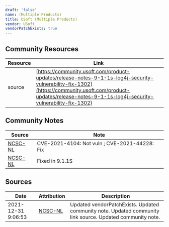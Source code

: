 ```yaml
---
draft: 'false'
name: (Multiple Products)
title: USoft (Multiple Products)
vendor: USoft
vendorPatchExists: true
---
```



## Community Resources
| Resource | Link |
| --- | --- |
| source | [https://community.usoft.com/product-updates/release-notes-9-1-1s-log4j-security-vulnerability-fix-1302](https://community.usoft.com/product-updates/release-notes-9-1-1s-log4j-security-vulnerability-fix-1302) |

## Community Notes
| Source | Note |
| --- | --- |
| [NCSC-NL](https://github.com/NCSC-NL/log4shell/blob/main/software/README.md) | CVE-2021-4104: Not vuln ; CVE-2021-44228: Fix </ul> |
| [NCSC-NL](https://github.com/NCSC-NL/log4shell/blob/main/software/README.md) | Fixed in 9.1.1S |

## Sources
| Date | Attribution | Description |
| --- | --- | --- |
| 2021-12-31 9:06:53 | [NCSC-NL](https://github.com/NCSC-NL/log4shell/blob/main/software/README.md) | Updated vendorPatchExists. Updated community note. Updated community link source. Updated community note.  |
